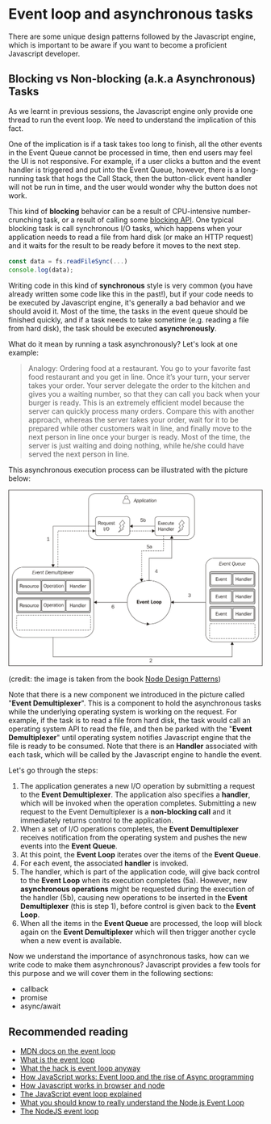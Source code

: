 # Event loop and asynchronous tasks

There are some unique design patterns followed by the Javascript engine, which is important to be aware if you want to become a proficient Javascript developer.

## Blocking vs Non-blocking \(a.k.a Asynchronous\) Tasks

As we learnt in previous sessions, the Javascript engine only provide one thread to run the event loop. We need to understand the implication of this fact.

One of the implication is if a task takes too long to finish, all the other events in the Event Queue cannot be processed in time, then end users may feel the UI is not responsive. For example, if a user clicks a button and the event handler is triggered and put into the Event Queue, however, there is a long-running task that hogs the Call Stack, then the button-click event handler will not be run in time, and the user would wonder why the button does not work.

This kind of **blocking** behavior can be a result of CPU-intensive number-crunching task, or a result of calling some [blocking API](https://nodejs.org/en/docs/guides/blocking-vs-non-blocking/). One typical blocking task is call synchronous I/O tasks, which happens when your application needs to read a file from hard disk \(or make an HTTP request\) and it waits for the result to be ready before it moves to the next step.

```javascript
const data = fs.readFileSync(...)
console.log(data);
```

Writing code in this kind of **synchronous** style is very common \(you have already written some code like this in the past!\), but if your code needs to be executed by Javascript engine, it's generally a bad behavior and we should avoid it. Most of the time, the tasks in the event queue should be finished quickly, and if a task needs to take sometime \(e.g. reading a file from hard disk\), the task should be executed **asynchronously**.

What do it mean by running a task asynchronously? Let's look at one example:

> Analogy: Ordering food at a restaurant. You go to your favorite fast food restaurant and you get in line. Once it’s your turn, your server takes your order. Your server delegate the order to the kitchen and gives you a waiting number, so that they can call you back when your burger is ready. This is an extremely efficient model because the server can quickly process many orders. Compare this with another approach, whereas the server takes your order, wait for it to be prepared while other customers wait in line, and finally move to the next person in line once your burger is ready. Most of the time, the server is just waiting and doing nothing, while he/she could have served the next person in line.

This asynchronous execution process can be illustrated with the picture below:

![The Reactor Pattern](../../.gitbook/assets/reactor_pattern.jpg)

\(credit: the image is taken from the book [Node Design Patterns](https://www.packtpub.com/web-development/nodejs-design-patterns-second-edition)\)

Note that there is a new component we introduced in the picture called "**Event Demultiplexer**". This is a component to hold the asynchronous tasks while the underlying operating system is working on the request. For example, if the task is to read a file from hard disk, the task would call an operating system API to read the file, and then be parked with the "**Event Demultiplexer**" until operating system notifies Javascript engine that the file is ready to be consumed. Note that there is an **Handler** associated with each task, which will be called by the Javascript engine to handle the event.

Let's go through the steps:

1. The application generates a new I/O operation by submitting a request to the **Event Demultiplexer**. The application also specifies a **handler**, which will be invoked when the operation completes. Submitting a new request to the Event Demultiplexer is a **non-blocking call** and it immediately returns control to the application.
2. When a set of I/O operations completes, the **Event Demultiplexer** receives notification from the operating system and pushes the new events into the **Event Queue**.
3. At this point, the **Event Loop** iterates over the items of the **Event Queue**.
4. For each event, the associated **handler** is invoked.
5. The handler, which is part of the application code, will give back control to the **Event Loop** when its execution completes \(5a\). However, new **asynchronous operations** might be requested during the execution of the handler \(5b\), causing new operations to be inserted in the **Event Demultiplexer** \(this is step 1\), before control is given back to the **Event Loop**.
6. When all the items in the **Event Queue** are processed, the loop will block again on the **Event Demultiplexer** which will then trigger another cycle when a new event is available.

Now we understand the importance of asynchronous tasks, how can we write code to make them asynchronous? Javascript provides a few tools for this purpose and we will cover them in the following sections:

* callback
* promise
* async/await

## Recommended reading

* [MDN docs on the event loop](https://developer.mozilla.org/en-US/docs/Web/JavaScript/EventLoop)
* [What is the event loop](https://hackernoon.com/understanding-js-the-event-loop-959beae3ac40)
* [What the hack is event loop anyway](https://2014.jsconf.eu/speakers/philip-roberts-what-the-heck-is-the-event-loop-anyway.html)
* [How JavaScript works: Event loop and the rise of Async programming](https://blog.sessionstack.com/how-javascript-works-event-loop-and-the-rise-of-async-programming-5-ways-to-better-coding-with-2f077c4438b5)
* [How Javascript works in browser and node](https://itnext.io/how-javascript-works-in-browser-and-node-ab7d0d09ac2f)
* [The JavaScript event loop explained](https://blog.carbonfive.com/2013/10/27/the-javascript-event-loop-explained/)
* [What you should know to really understand the Node.js Event Loop](https://medium.com/the-node-js-collection/what-you-should-know-to-really-understand-the-node-js-event-loop-and-its-metrics-c4907b19da4c)
* [The NodeJS event loop](https://flaviocopes.com/node-event-loop/)

